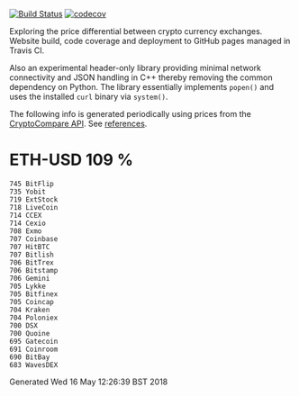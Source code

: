 [![Build Status](https://travis-ci.org/deanturpin/curly.svg?branch=master)](https://travis-ci.org/deanturpin/curly)
[![codecov](https://codecov.io/gh/deanturpin/curly/branch/master/graph/badge.svg)](https://codecov.io/gh/deanturpin/curly)

Exploring the price differential between crypto currency exchanges. Website
build, code coverage and deployment to GitHub pages managed in Travis CI.

Also an experimental header-only library providing minimal network connectivity
and JSON handling in C++ thereby removing the common dependency on Python. The
library essentially implements ```popen()``` and uses the installed ```curl```
binary via ```system()```.

The following info is generated periodically using prices from the
[CryptoCompare API](https://min-api.cryptocompare.com/). See
[references](references.md).

# ETH-USD 109 %
```
745	BitFlip
735	Yobit
719	ExtStock
718	LiveCoin
714	CCEX
714	Cexio
708	Exmo
707	Coinbase
707	HitBTC
707	Bitlish
706	BitTrex
706	Bitstamp
706	Gemini
705	Lykke
705	Bitfinex
705	Coincap
704	Kraken
704	Poloniex
700	DSX
700	Quoine
695	Gatecoin
691	Coinroom
690	BitBay
683	WavesDEX
```
Generated Wed 16 May 12:26:39 BST 2018
